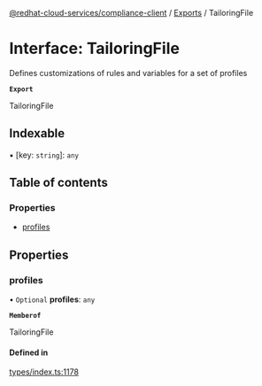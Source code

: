 [@redhat-cloud-services/compliance-client](../README.md) / [Exports](../modules.md) / TailoringFile

# Interface: TailoringFile

Defines customizations of rules and variables for a set of profiles

**`Export`**

TailoringFile

## Indexable

▪ [key: `string`]: `any`

## Table of contents

### Properties

- [profiles](TailoringFile.md#profiles)

## Properties

### profiles

• `Optional` **profiles**: `any`

**`Memberof`**

TailoringFile

#### Defined in

[types/index.ts:1178](https://github.com/RedHatInsights/javascript-clients/blob/main/packages/compliance/types/index.ts#L1178)

